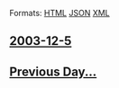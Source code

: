 
Formats: [HTML](2003/12/5/index.html)  [JSON](2003/12/5/index.json)  [XML](2003/12/5/index.xml)  

## [2003-12-5](/news/2003/12/5/index.md)

## [Previous Day...](/news/2003/12/4/index.md)

